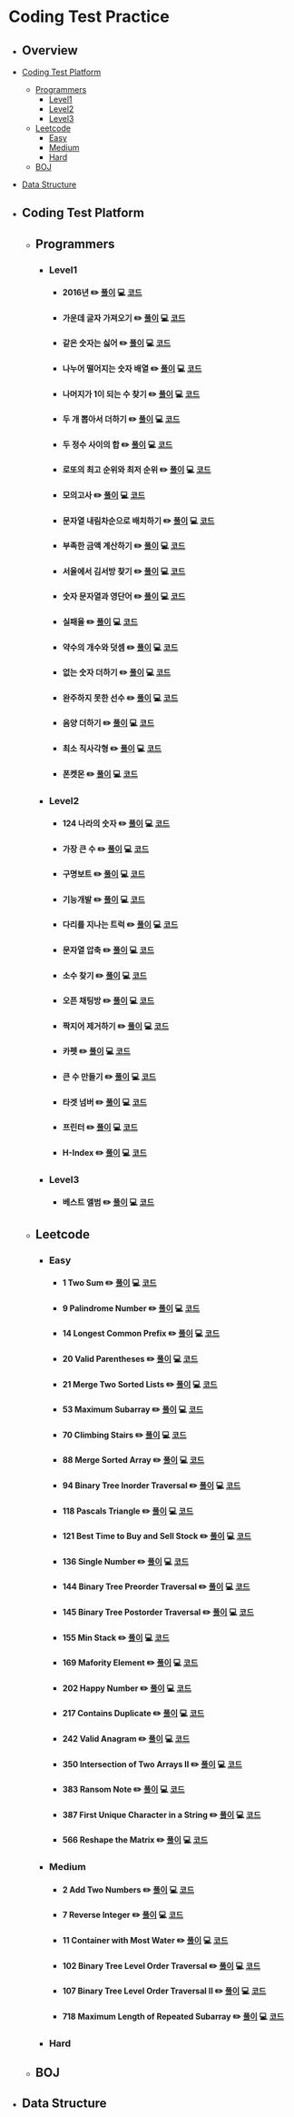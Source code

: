 # Coding Test Practice

- ## Overview
- [Coding Test Platform](#coding-test-platform)
  - [Programmers](#programmers)
    - [Level1](#level1)
    - [Level2](#level2)
    - [Level3](#level3)
  - [Leetcode](#leetcode)
    - [Easy](#easy)
    - [Medium](#medium)
    - [Hard](#hard)
  - [BOJ](#boj)
- [Data Structure](#data-structure)

- ## Coding Test Platform

  - ## Programmers

    - ### Level1 <!-- :pencil2: [풀이]() :computer: [코드]() -->

      - #### 2016년 :pencil2: [풀이](https://philosopherprogrammer.com/67) :computer: [코드](https://github.com/PhilosopherProgrammer/CodingTestPractice/tree/main/CodingTestPlatform/Programmers/Level1/2016%EB%85%84)
      - #### 가운데 글자 가져오기 :pencil2: [풀이](https://philosopherprogrammer.com/74) :computer: [코드](https://github.com/PhilosopherProgrammer/CodingTestPractice/tree/main/CodingTestPlatform/Programmers/Level1/%EA%B0%80%EC%9A%B4%EB%8D%B0%EA%B8%80%EC%9E%90%EA%B0%80%EC%A0%B8%EC%98%A4%EA%B8%B0)
      - #### 같은 숫자는 싫어 :pencil2: [풀이](https://philosopherprogrammer.com/77) :computer: [코드](https://github.com/PhilosopherProgrammer/CodingTestPractice/tree/main/CodingTestPlatform/Programmers/Level1/%EA%B0%99%EC%9D%80%EC%88%AB%EC%9E%90%EB%8A%94%EC%8B%AB%EC%96%B4)
      - #### 나누어 떨어지는 숫자 배열 :pencil2: [풀이](https://philosopherprogrammer.com/78) :computer: [코드](https://github.com/PhilosopherProgrammer/CodingTestPractice/tree/main/CodingTestPlatform/Programmers/Level1/%EB%82%98%EB%88%84%EC%96%B4%EB%96%A8%EC%96%B4%EC%A7%80%EB%8A%94%EC%88%AB%EC%9E%90%EB%B0%B0%EC%97%B4)
      - #### 나머지가 1이 되는 수 찾기 :pencil2: [풀이](https://philosopherprogrammer.com/75) :computer: [코드](https://github.com/PhilosopherProgrammer/CodingTestPractice/tree/main/CodingTestPlatform/Programmers/Level1/%EB%82%98%EB%A8%B8%EC%A7%80%EA%B0%801%EC%9D%B4%EB%90%98%EB%8A%94%EC%88%98%EC%B0%BE%EA%B8%B0)
      - #### 두 개 뽑아서 더하기 :pencil2: [풀이](https://philosopherprogrammer.com/59) :computer: [코드](https://github.com/PhilosopherProgrammer/CodingTestPractice/tree/main/CodingTestPlatform/Programmers/Level1/%EB%91%90%EA%B0%9C%EB%BD%91%EC%95%84%EC%84%9C%EB%8D%94%ED%95%98%EA%B8%B0)
      - #### 두 정수 사이의 합 :pencil2: [풀이](https://philosopherprogrammer.com/76) :computer: [코드](https://github.com/PhilosopherProgrammer/CodingTestPractice/tree/main/CodingTestPlatform/Programmers/Level1/%EB%91%90%EC%A0%95%EC%88%98%EC%82%AC%EC%9D%B4%EC%9D%98%ED%95%A9)
      - #### 로또의 최고 순위와 최저 순위 :pencil2: [풀이](https://philosopherprogrammer.com/44) :computer: [코드](https://github.com/PhilosopherProgrammer/CodingTestPractice/tree/main/CodingTestPlatform/Programmers/Level1/%EB%A1%9C%EB%98%90%EC%9D%98%EC%B5%9C%EA%B3%A0%EC%88%9C%EC%9C%84%EC%99%80%EC%B5%9C%EC%A0%80%EC%88%9C%EC%9C%84)
      - #### 모의고사 :pencil2: [풀이](https://philosopherprogrammer.com/47) :computer: [코드](https://github.com/PhilosopherProgrammer/CodingTestPractice/tree/main/CodingTestPlatform/Programmers/Level1/%EB%AA%A8%EC%9D%98%EA%B3%A0%EC%82%AC)
      - #### 문자열 내림차순으로 배치하기 :pencil2: [풀이](https://philosopherprogrammer.com/68) :computer: [코드](https://github.com/PhilosopherProgrammer/CodingTestPractice/tree/main/CodingTestPlatform/Programmers/Level1/%EB%AC%B8%EC%9E%90%EC%97%B4%EB%82%B4%EB%A6%BC%EC%B0%A8%EC%88%9C%EC%9C%BC%EB%A1%9C%EB%B0%B0%EC%B9%98%ED%95%98%EA%B8%B0)
      - #### 부족한 금액 계산하기 :pencil2: [풀이](https://philosopherprogrammer.com/43) :computer: [코드](https://github.com/PhilosopherProgrammer/CodingTestPractice/tree/main/CodingTestPlatform/Programmers/Level1/%EB%B6%80%EC%A1%B1%ED%95%9C%EA%B8%88%EC%95%A1%EA%B3%84%EC%82%B0%ED%95%98%EA%B8%B0)
      - #### 서울에서 김서방 찾기 :pencil2: [풀이](https://philosopherprogrammer.com/73) :computer: [코드](https://github.com/PhilosopherProgrammer/CodingTestPractice/tree/main/CodingTestPlatform/Programmers/Level1/%EC%84%9C%EC%9A%B8%EC%97%90%EC%84%9C%EA%B9%80%EC%84%9C%EB%B0%A9%EC%B0%BE%EA%B8%B0)
      - #### 숫자 문자열과 영단어 :pencil2: [풀이](https://philosopherprogrammer.com/45) :computer: [코드](https://github.com/PhilosopherProgrammer/CodingTestPractice/tree/main/CodingTestPlatform/Programmers/Level1/%EC%88%AB%EC%9E%90%EB%AC%B8%EC%9E%90%EC%97%B4%EA%B3%BC%EC%98%81%EB%8B%A8%EC%96%B4)
      - #### 실패율 :pencil2: [풀이](https://philosopherprogrammer.com/55) :computer: [코드](https://github.com/PhilosopherProgrammer/CodingTestPractice/tree/main/CodingTestPlatform/Programmers/Level1/%EC%8B%A4%ED%8C%A8%EC%9C%A8)
      - #### 약수의 개수와 덧셈 :pencil2: [풀이](https://philosopherprogrammer.com/79) :computer: [코드](https://github.com/PhilosopherProgrammer/CodingTestPractice/tree/main/CodingTestPlatform/Programmers/Level1/%EC%95%BD%EC%88%98%EC%9D%98%EA%B0%9C%EC%88%98%EC%99%80%EB%8D%A7%EC%85%88)
      - #### 없는 숫자 더하기 :pencil2: [풀이](https://philosopherprogrammer.com/52) :computer: [코드](https://github.com/PhilosopherProgrammer/CodingTestPractice/tree/main/CodingTestPlatform/Programmers/Level1/%EC%97%86%EB%8A%94%EC%88%AB%EC%9E%90%EB%8D%94%ED%95%98%EA%B8%B0)
      - #### 완주하지 못한 선수 :pencil2: [풀이](https://philosopherprogrammer.com/7) :computer: [코드](https://github.com/PhilosopherProgrammer/CodingTestPractice/tree/main/CodingTestPlatform/Programmers/Level1/%EC%99%84%EC%A3%BC%ED%95%98%EC%A7%80%EB%AA%BB%ED%95%9C%EC%84%A0%EC%88%98)
      - #### 음양 더하기 :pencil2: [풀이](https://philosopherprogrammer.com/8) :computer: [코드](https://github.com/PhilosopherProgrammer/CodingTestPractice/tree/main/CodingTestPlatform/Programmers/Level1/%EC%9D%8C%EC%96%91%EB%8D%94%ED%95%98%EA%B8%B0)
      - #### 최소 직사각형 :pencil2: [풀이](https://philosopherprogrammer.com/80) :computer: [코드](https://github.com/PhilosopherProgrammer/CodingTestPractice/tree/main/CodingTestPlatform/Programmers/Level1/%EC%B5%9C%EC%86%8C%EC%A7%81%EC%82%AC%EA%B0%81%ED%98%95)
      - #### 폰켓몬 :pencil2: [풀이](https://philosopherprogrammer.com/9) :computer: [코드](https://github.com/PhilosopherProgrammer/CodingTestPractice/tree/main/CodingTestPlatform/Programmers/Level1/%ED%8F%B0%EC%BC%93%EB%AA%AC)

    - ### Level2 <!-- :pencil2: [풀이]() :computer: [코드]() -->

      - #### 124 나라의 숫자 :pencil2: [풀이](https://philosopherprogrammer.com/39) :computer: [코드](https://github.com/PhilosopherProgrammer/CodingTestPractice/tree/main/CodingTestPlatform/Programmers/Level2/124%EB%82%98%EB%9D%BC%EC%9D%98%EC%88%AB%EC%9E%90)
      - #### 가장 큰 수 :pencil2: [풀이](https://philosopherprogrammer.com/53) :computer: [코드](https://github.com/PhilosopherProgrammer/CodingTestPractice/tree/main/CodingTestPlatform/Programmers/Level2/%EA%B0%80%EC%9E%A5%20%ED%81%B0%20%EC%88%98)
      - #### 구명보트 :pencil2: [풀이](https://philosopherprogrammer.com/70) :computer: [코드](https://github.com/PhilosopherProgrammer/CodingTestPractice/tree/main/CodingTestPlatform/Programmers/Level2/%EA%B5%AC%EB%AA%85%EB%B3%B4%ED%8A%B8)
      - #### 기능개발 :pencil2: [풀이](https://philosopherprogrammer.com/15) :computer: [코드](https://github.com/PhilosopherProgrammer/CodingTestPractice/tree/main/CodingTestPlatform/Programmers/Level2/%EA%B8%B0%EB%8A%A5%EA%B0%9C%EB%B0%9C)
      - #### 다리를 지나는 트럭 :pencil2: [풀이](https://philosopherprogrammer.com/50) :computer: [코드](https://github.com/PhilosopherProgrammer/CodingTestPractice/tree/main/CodingTestPlatform/Programmers/Level2/%EB%8B%A4%EB%A6%AC%EB%A5%BC%EC%A7%80%EB%82%98%EB%8A%94%ED%8A%B8%EB%9F%AD)
      - #### 문자열 압축 :pencil2: [풀이](https://philosopherprogrammer.com/40) :computer: [코드](https://github.com/PhilosopherProgrammer/CodingTestPractice/tree/main/CodingTestPlatform/Programmers/Level2/%EB%AC%B8%EC%9E%90%EC%97%B4%EC%95%95%EC%B6%95)
      - #### 소수 찾기 :pencil2: [풀이](https://philosopherprogrammer.com/48) :computer: [코드](https://github.com/PhilosopherProgrammer/CodingTestPractice/tree/main/CodingTestPlatform/Programmers/Level2/%EC%86%8C%EC%88%98%EC%B0%BE%EA%B8%B0)
      - #### 오픈 채팅방 :pencil2: [풀이](https://philosopherprogrammer.com/41) :computer: [코드](https://github.com/PhilosopherProgrammer/CodingTestPractice/tree/main/CodingTestPlatform/Programmers/Level2/%EC%98%A4%ED%94%88%EC%B1%84%ED%8C%85%EB%B0%A9)
      <!-- - #### 위장 :pencil2: [풀이]() :computer: [코드]() -->
      - #### 짝지어 제거하기 :pencil2: [풀이](https://philosopherprogrammer.com/37) :computer: [코드](https://github.com/PhilosopherProgrammer/CodingTestPractice/tree/main/CodingTestPlatform/Programmers/Level2/%EC%A7%9D%EC%A7%80%EC%96%B4%EC%A0%9C%EA%B1%B0%ED%95%98%EA%B8%B0)
      - #### 카펫 :pencil2: [풀이](https://philosopherprogrammer.com/46) :computer: [코드](https://github.com/PhilosopherProgrammer/CodingTestPractice/tree/main/CodingTestPlatform/Programmers/Level2/%EC%B9%B4%ED%8E%AB)
      - #### 큰 수 만들기 :pencil2: [풀이](https://philosopherprogrammer.com/69) :computer: [코드](https://github.com/PhilosopherProgrammer/CodingTestPractice/tree/main/CodingTestPlatform/Programmers/Level2/%ED%81%B0%EC%88%98%EB%A7%8C%EB%93%A4%EA%B8%B0)
      - #### 타겟 넘버 :pencil2: [풀이](https://philosopherprogrammer.com/38) :computer: [코드](https://github.com/PhilosopherProgrammer/CodingTestPractice/tree/main/CodingTestPlatform/Programmers/Level2/%ED%83%80%EA%B2%9F%EB%84%98%EB%B2%84)
      - #### 프린터 :pencil2: [풀이](https://philosopherprogrammer.com/49) :computer: [코드](https://github.com/PhilosopherProgrammer/CodingTestPractice/tree/main/CodingTestPlatform/Programmers/Level2/%ED%94%84%EB%A6%B0%ED%84%B0)
      - #### H-Index :pencil2: [풀이](https://philosopherprogrammer.com/54) :computer: [코드](https://github.com/PhilosopherProgrammer/CodingTestPractice/tree/main/CodingTestPlatform/Programmers/Level2/H-Index)

    - ### Level3
      - #### 베스트 앨범 :pencil2: [풀이](https://philosopherprogrammer.com/51) :computer: [코드](https://github.com/PhilosopherProgrammer/CodingTestPractice/tree/main/CodingTestPlatform/Programmers/Level3/%EB%B2%A0%EC%8A%A4%ED%8A%B8%EC%95%A8%EB%B2%94)

  - ## Leetcode

    - ### Easy <!-- :pencil2: [풀이]() :computer: [코드]() -->

      - #### 1 Two Sum :pencil2: [풀이](https://philosopherprogrammer.com/17) :computer: [코드](https://github.com/PhilosopherProgrammer/CodingTestPractice/tree/main/CodingTestPlatform/LeetCode/1_Easy/1)
      - #### 9 Palindrome Number :pencil2: [풀이](https://philosopherprogrammer.com/20) :computer: [코드](https://github.com/PhilosopherProgrammer/CodingTestPractice/tree/main/CodingTestPlatform/LeetCode/1_Easy/9)
      - #### 14 Longest Common Prefix :pencil2: [풀이](https://philosopherprogrammer.com/22) :computer: [코드](https://github.com/PhilosopherProgrammer/CodingTestPractice/tree/main/CodingTestPlatform/LeetCode/1_Easy/14)
      - #### 20 Valid Parentheses :pencil2: [풀이](https://philosopherprogrammer.com/14) :computer: [코드](https://github.com/PhilosopherProgrammer/CodingTestPractice/tree/main/CodingTestPlatform/LeetCode/1_Easy/20)
      - #### 21 Merge Two Sorted Lists :pencil2: [풀이](https://philosopherprogrammer.com/28) :computer: [코드](https://github.com/PhilosopherProgrammer/CodingTestPractice/tree/main/CodingTestPlatform/LeetCode/1_Easy/21)
      - #### 53 Maximum Subarray :pencil2: [풀이](https://philosopherprogrammer.com/57) :computer: [코드](https://github.com/PhilosopherProgrammer/CodingTestPractice/tree/main/CodingTestPlatform/LeetCode/1_Easy/53)
      - #### 70 Climbing Stairs :pencil2: [풀이](https://philosopherprogrammer.com/30) :computer: [코드](https://github.com/PhilosopherProgrammer/CodingTestPractice/tree/main/CodingTestPlatform/LeetCode/1_Easy/70)
      - #### 88 Merge Sorted Array :pencil2: [풀이](https://philosopherprogrammer.com/58) :computer: [코드](https://github.com/PhilosopherProgrammer/CodingTestPractice/tree/main/CodingTestPlatform/LeetCode/1_Easy/88)
      - #### 94 Binary Tree Inorder Traversal :pencil2: [풀이](https://philosopherprogrammer.com/24) :computer: [코드](https://github.com/PhilosopherProgrammer/CodingTestPractice/tree/main/CodingTestPlatform/LeetCode/1_Easy/94)
      - #### 118 Pascals Triangle :pencil2: [풀이](https://philosopherprogrammer.com/36) :computer: [코드](https://github.com/PhilosopherProgrammer/CodingTestPractice/tree/main/CodingTestPlatform/LeetCode/1_Easy/118)
      - #### 121 Best Time to Buy and Sell Stock :pencil2: [풀이](https://philosopherprogrammer.com/72) :computer: [코드](https://github.com/PhilosopherProgrammer/CodingTestPractice/tree/main/CodingTestPlatform/LeetCode/1_Easy/121)
      - #### 136 Single Number :pencil2: [풀이](https://philosopherprogrammer.com/32) :computer: [코드](https://github.com/PhilosopherProgrammer/CodingTestPractice/tree/main/CodingTestPlatform/LeetCode/1_Easy/136)
      - #### 144 Binary Tree Preorder Traversal :pencil2: [풀이](https://philosopherprogrammer.com/23) :computer: [코드](https://github.com/PhilosopherProgrammer/CodingTestPractice/tree/main/CodingTestPlatform/LeetCode/1_Easy/144)
      - #### 145 Binary Tree Postorder Traversal :pencil2: [풀이](https://philosopherprogrammer.com/25) :computer: [코드](https://github.com/PhilosopherProgrammer/CodingTestPractice/tree/main/CodingTestPlatform/LeetCode/1_Easy/145)
      - #### 155 Min Stack :pencil2: [풀이](https://philosopherprogrammer.com/16) :computer: [코드](https://github.com/PhilosopherProgrammer/CodingTestPractice/tree/main/CodingTestPlatform/LeetCode/1_Easy/155)
      - #### 169 Mafority Element :pencil2: [풀이](https://philosopherprogrammer.com/29) :computer: [코드](https://github.com/PhilosopherProgrammer/CodingTestPractice/tree/main/CodingTestPlatform/LeetCode/1_Easy/169)
      - #### 202 Happy Number :pencil2: [풀이](https://philosopherprogrammer.com/34) :computer: [코드](https://github.com/PhilosopherProgrammer/CodingTestPractice/tree/main/CodingTestPlatform/LeetCode/1_Easy/202)
      - #### 217 Contains Duplicate :pencil2: [풀이](https://philosopherprogrammer.com/56) :computer: [코드](https://github.com/PhilosopherProgrammer/CodingTestPractice/tree/main/CodingTestPlatform/LeetCode/1_Easy/217)
      - #### 242 Valid Anagram :pencil2: [풀이](https://philosopherprogrammer.com/84) :computer: [코드](https://github.com/PhilosopherProgrammer/CodingTestPractice/tree/main/CodingTestPlatform/LeetCode/1_Easy/242)
      - #### 350 Intersection of Two Arrays II :pencil2: [풀이](https://philosopherprogrammer.com/71) :computer: [코드](https://github.com/PhilosopherProgrammer/CodingTestPractice/tree/main/CodingTestPlatform/LeetCode/1_Easy/350)
      - #### 383 Ransom Note :pencil2: [풀이](https://philosopherprogrammer.com/83) :computer: [코드](https://github.com/PhilosopherProgrammer/CodingTestPractice/tree/main/CodingTestPlatform/LeetCode/1_Easy/383)
      - #### 387 First Unique Character in a String :pencil2: [풀이](https://philosopherprogrammer.com/82) :computer: [코드](https://github.com/PhilosopherProgrammer/CodingTestPractice/tree/main/CodingTestPlatform/LeetCode/1_Easy/387)
      - #### 566 Reshape the Matrix :pencil2: [풀이](https://philosopherprogrammer.com/81) :computer: [코드](https://github.com/PhilosopherProgrammer/CodingTestPractice/tree/main/CodingTestPlatform/LeetCode/1_Easy/566)

    - ### Medium <!-- :pencil2: [풀이]() :computer: [코드]() -->

      - #### 2 Add Two Numbers :pencil2: [풀이](https://philosopherprogrammer.com/18) :computer: [코드](https://github.com/PhilosopherProgrammer/CodingTestPractice/tree/main/CodingTestPlatform/LeetCode/2_Medium/2)
      - #### 7 Reverse Integer :pencil2: [풀이](https://philosopherprogrammer.com/19) :computer: [코드](https://github.com/PhilosopherProgrammer/CodingTestPractice/tree/main/CodingTestPlatform/LeetCode/2_Medium/7)
      - #### 11 Container with Most Water :pencil2: [풀이](https://philosopherprogrammer.com/21) :computer: [코드](https://github.com/PhilosopherProgrammer/CodingTestPractice/tree/main/CodingTestPlatform/LeetCode/2_Medium/11)
      - #### 102 Binary Tree Level Order Traversal :pencil2: [풀이](https://philosopherprogrammer.com/26) :computer: [코드](https://github.com/PhilosopherProgrammer/CodingTestPractice/tree/main/CodingTestPlatform/LeetCode/2_Medium/102)
      - #### 107 Binary Tree Level Order Traversal II :pencil2: [풀이](https://philosopherprogrammer.com/27) :computer: [코드](https://github.com/PhilosopherProgrammer/CodingTestPractice/tree/main/CodingTestPlatform/LeetCode/2_Medium/107)
      - #### 718 Maximum Length of Repeated Subarray :pencil2: [풀이](https://philosopherprogrammer.com/35) :computer: [코드](https://github.com/PhilosopherProgrammer/CodingTestPractice/tree/main/CodingTestPlatform/LeetCode/2_Medium/718)

    - ### Hard <!-- :pencil2: [풀이]() :computer: [코드]() -->

  - ## BOJ

- ## Data Structure
